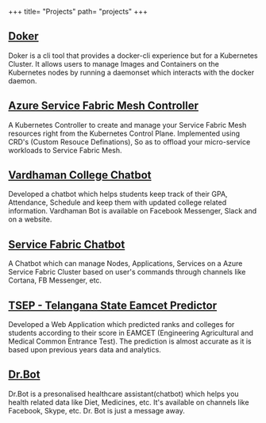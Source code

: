+++
title= "Projects"
path= "projects"
+++

<div class="project-item">
  <h2><a href="https://github.com/Pothulapati/doker">Doker</a></h2>
  <p>Doker is a cli tool that provides a docker-cli experience but for a Kubernetes Cluster. It allows users to manage Images and Containers on the Kubernetes nodes by running a daemonset which interacts with the docker daemon.</p>
</div>

<div class="project-item">
  <h2><a href="https://github.com/Pothulapati/SFMesh-Controller">Azure Service Fabric Mesh Controller</a></h2>
  <p>A Kubernetes Controller to create and manage your Service Fabric Mesh resources right from the Kubernetes Control Plane. Implemented using CRD's (Custom Resouce Definations), So as to offload your micro-service workloads to Service Fabric Mesh.</p>
</div>

<div class="project-item">
  <h2><a href="https://github.com/utorai/vardhamanbot">Vardhaman College Chatbot</a></h2>
  <p>Developed a chatbot which helps students keep track of their GPA, Attendance, Schedule and keep them with updated college related information. Vardhaman Bot is available on Facebook Messenger, Slack and on a website.</p>
</div>

<div class="project-item">
  <h2><a href="https://github.com/Pothulapati/SfBot">Service Fabric Chatbot</a></h2>
  <p>A Chatbot which can manage Nodes, Applications, Services on a Azure Service Fabric Cluster based on user's commands through channels like Cortana, FB Messenger, etc.</p>
</div>

<div class="project-item">
  <h2><a href="https://github.com/Pothulapati/Tsep">TSEP - Telangana State Eamcet Predictor</a></h2>
  <p>Developed a Web Application which predicted ranks and colleges for students according to their score in EAMCET (Engineering Agricultural and Medical Common Entrance Test). The prediction is almost accurate as it is based upon previous years data and analytics.</p>
</div>

<div class="project-item">
  <h2><a href="https://www.facebook.com/dr.botAlpha/">Dr.Bot</a></h2>
  <p>Dr.Bot is a presonalised healthcare assistant(chatbot) which helps you health related data like Diet, Medicines, etc. It's available on channels like Facebook, Skype, etc. Dr. Bot is just a message away.</p>
</div>